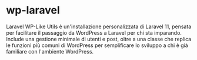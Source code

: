 # wp-laravel
Laravel WP-Like Utils è un'installazione personalizzata di Laravel 11, pensata per facilitare il passaggio da WordPress a Laravel per chi sta imparando. Include una gestione minimale di utenti e post, oltre a una classe che replica le funzioni più comuni di WordPress per semplificare lo sviluppo a chi è già familiare con l'ambiente WordPress.
